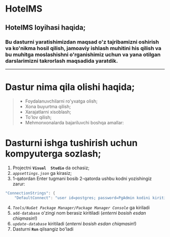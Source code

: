 # HotelMS
## **HotelMS** loyihasi haqida;
### Bu dasturni yaratishimizdan maqsad o'z tajribamizni oshirish va ko'nikma hosil qilish, jamoaviy ishlash muhitini his qilish va bu muhitga moslashishni o'rganishimiz uchun va yana otilgan darslarimizni takrorlash maqsadida yaratdik.
_____
# Dastur nima qila olishi haqida;
>  * Foydalanuvchilarni ro'yxatga olish;
> * Xona buyurtma qilish;
> * Xarajatlarni xisoblash;
> * To'lov qilish;
> * Mehmonxonalarda bajariluvchi boshqa amallar:

# Dasturni ishga tushirish uchun kompyuterga sozlash;

1. Projectni **`Visual  Studio`** da ochasiz;
2. *`appsettings.json`* ga kirasiz;
3.  1-qatordan Enter tugmani bosib 2-qatorda ushbu kodni yozishingiz zarur:
```C Sharp  
"ConnectionStrings": {
    "DefaultConnect": "user id=postgres; password=PgAdmin kodini kiriting; server=localhost; port=5432; database=Database nomini kiriting; pooling=true"},
```
4. *`Tools/NuGet Package Manager/Package Manager Console`* ga kiriladi
5. `add-database` o'zingi nom berasiz kiritiladi (*_enterni bosish esdan chiqmasin_*!)
6. *`update-database`* kiritiladi (_enterni bosish esdan chiqmasin_!)
7. Dasturni **`Run`** qilsangiz bo'ladi